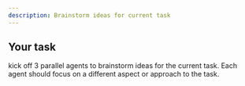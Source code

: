 ```yaml
---
description: Brainstorm ideas for current task
---
```


## Your task

kick off 3 parallel agents to brainstorm ideas for the current task. Each agent should focus on a different aspect or approach to the task.

